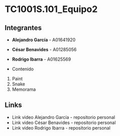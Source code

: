 # TC1001S.101_Equipo2

## Integrantes 
- **Alejandro García** - A01641920
- **César Benavides**  - A01285056
- **Rodrigo Ibarra**   - A01625569

- Contenido

1. Paint
2. Snake
3. Memorama

## Links
- Link video Alejandro García - repositorio personal
- Link video César Benavides - repositorio personal
- Link video Rodrigo Ibarra - repositorio personal

